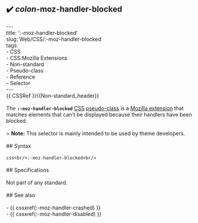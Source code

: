 ## ✔️ _colon_-moz-handler-blocked 
 ---<br/>title: ':-moz-handler-blocked'<br/>slug: Web/CSS/:-moz-handler-blocked<br/>tags:<br/>  - CSS<br/>  - CSS:Mozilla Extensions<br/>  - Non-standard<br/>  - Pseudo-class<br/>  - Reference<br/>  - Selector<br/>---<br/>{{ CSSRef }}{{Non-standard_header}}<br/><br/>The **`:-moz-handler-blocked`** [CSS](en-US/docs/Web/CSS) [pseudo-class](/en-US/docs/Web/CSS/Pseudo-classes) is a [Mozilla extension](/en-US/docs/Web/CSS/Mozilla_Extensions) that matches elements that can't be displayed because their handlers have been blocked.<br/><br/>> **Note:** This selector is mainly intended to be used by theme developers.<br/><br/>## Syntax<br/><br/>```css<br/>:-moz-handler-blocked<br/>```<br/><br/>## Specifications<br/><br/>Not part of any standard.<br/><br/>## See also<br/><br/>- {{ cssxref(:-moz-handler-crashed) }}<br/>- {{ cssxref(:-moz-handler-disabled) }}<br/>